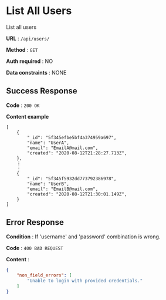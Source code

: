 # List All Users

List all users

**URL** : `/api/users/`

**Method** : `GET`

**Auth required** : NO

**Data constraints** : NONE

## Success Response

**Code** : `200 OK`

**Content example**

```
[
    {
        "_id": "5f345efbe5bf4a374959a697",
        "name": "UserA",
        "email": "EmailA@mail.com",
        "created": "2020-08-12T21:28:27.713Z",
    },
    ⋮
    ⋮
    {
        "_id": "5f345f5932dd773792386978",
        "name": "UserB",
        "email": "EmailB@mail.com",
        "created": "2020-08-12T21:30:01.149Z",
    }
]
```

## Error Response

**Condition** : If 'username' and 'password' combination is wrong.

**Code** : `400 BAD REQUEST`

**Content** :

```json
{
    "non_field_errors": [
        "Unable to login with provided credentials."
    ]
}
```

